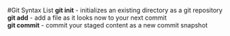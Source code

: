 #Git Syntax List
**git init** - initializes an existing directory as a git repository  
**git add** - add a file as it looks now to your next commit  
**git commit** - commit your staged content as a new commit snapshot  
